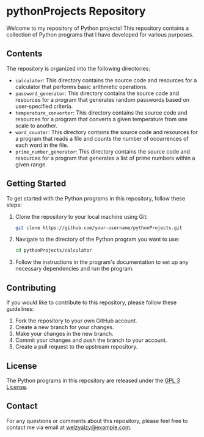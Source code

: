 # pythonProjects Repository

Welcome to my repository of Python projects! This repository contains a collection of Python programs that I have developed for various purposes.

## Contents

The repository is organized into the following directories:

- `calculator`: This directory contains the source code and resources for a calculator that performs basic arithmetic operations.
- `password_generator`: This directory contains the source code and resources for a program that generates random passwords based on user-specified criteria.
- `temperature_converter`: This directory contains the source code and resources for a program that converts a given temperature from one scale to another.
- `word_counter`: This directory contains the source code and resources for a program that reads a file and counts the number of occurrences of each word in the file.
- `prime_number_generator`: This directory contains the source code and resources for a program that generates a list of prime numbers within a given range.

## Getting Started

To get started with the Python programs in this repository, follow these steps:

1. Clone the repository to your local machine using Git:

   ```sh
   git clone https://github.com/your-username/pythonProjects.git
   ```

2. Navigate to the directory of the Python program you want to use:

   ```sh
   cd pythonProjects/calculator
   ```

3. Follow the instructions in the program's documentation to set up any necessary dependencies and run the program.

## Contributing

If you would like to contribute to this repository, please follow these guidelines:

1. Fork the repository to your own GitHub account.
2. Create a new branch for your changes.
3. Make your changes in the new branch.
4. Commit your changes and push the branch to your account.
5. Create a pull request to the upstream repository.

## License

The Python programs in this repository are released under the [GPL 3 License](LICENSE).

## Contact

For any questions or comments about this repository, please feel free to contact me via email at [welzyalzy@example.com](mailto:welzyalzy@example.com).
